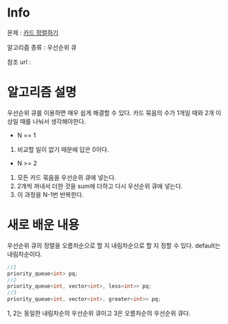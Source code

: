 # Info

  

문제 : [카드 정렬하기](https://www.acmicpc.net/problem/2866)

알고리즘 종류 : 우선순위 큐

참조 url : 

  

# 알고리즘 설명
우선순위 큐를 이용하면 매우 쉽게 해결할 수 있다.
카드 묶음의 수가 1개일 때와 2개 이상일 때를 나눠서 생각해야한다.
- N == 1
1. 비교할 일이 없기 때문에 답은 0이다.  

- N >= 2
1. 모든 카드 묶음을 우선순위 큐에 넣는다.
2. 2개씩 꺼내서 더한 것을 sum에 더하고 다시 우선순위 큐에 넣는다.
3. 이 과정을 N-1번 반복한다.

# 새로 배운 내용
우선순위 큐의 정렬을 오름차순으로 할 지 내림차순으로 할 지 정할 수 있다. 
default는 내림차순이다.
```c++
//1
priority_queue<int> pq;
//2
priority_queue<int, vector<int>, less<int>> pq;
//3
priority_queue<int, vector<int>, greater<int>> pq;
```
1, 2는 동일한 내림차순의 우선순위 큐이고 3은 오름차순의 우선순위 큐다.
